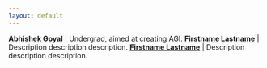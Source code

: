 ```yaml
---
layout: default
---
```

**[Abhishek Goyal](https://github.com/ABHISHEK-G0YAL)** | Undergrad, aimed at creating AGI.
**[Firstname Lastname](https://github.com/first-last)** | Description description description.
**[Firstname Lastname](https://github.com/first-last)** | Description description description.